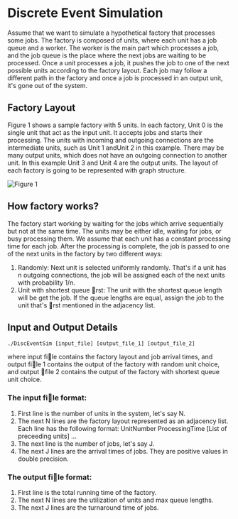 # Discrete Event Simulation

Assume that we want to simulate a hypothetical factory that processes some jobs. The factory is composed of units, where each unit has a job queue and a worker. The worker is the main part which processes a job, and the job queue is the place where the next jobs are waiting to be processed. Once a unit processes a job, it pushes the job to one of the next possible units according to the factory layout. Each job may follow a different path in the factory and once a job is processed in an output unit, it's gone out of the system.

## Factory Layout

Figure 1 shows a sample factory with 5 units. In each factory, Unit 0 is the single unit that act as the input unit. It accepts jobs and starts their processing. The units with incoming and outgoing connections are the intermediate units, such as Unit 1 andUnit 2 in this example. There may be many output units, which does not have an outgoing connection to another unit. In this example Unit 3 and Unit 4 are the output units. The layout of each factory is going to be represented with graph structure.

![Figure 1](http://i1027.photobucket.com/albums/y338/suyunu/Capture_zpshlymutrl.jpg)

## How factory works?

The factory start working by waiting for the jobs which arrive sequentially but not at the same time. The units may be either idle, waiting for jobs, or busy processing them. We assume that each unit has a constant processing time for each job. After the processing is complete, the job is passed to one of the next units in the factory by two different ways:
1. Randomly: Next unit is selected uniformly randomly. That's if a unit has n outgoing connections, the job will be assigned each of the next units with probability 1/n.
2. Unit with shortest queue rst: The unit with the shortest queue length will be get the job. If the queue lengths are equal, assign the job to the unit that's rst mentioned in the adjacency list.

## Input and Output Details

`./DiscEventSim [input_file] [output_file_1] [output_file_2]`

where input file contains the factory layout and job arrival times, and output file 1 contains the
output of the factory with random unit choice, and output file 2 contains the output of the factory
with shortest queue unit choice.

### The input file format:
1. First line is the number of units in the system, let's say N.
2. The next N lines are the factory layout represented as an adjacency list. Each line has the following format:
UnitNumber ProcessingTime [List of preceeding units] ...
3. The next line is the number of jobs, let's say J.
4. The next J lines are the arrival times of jobs. They are positive values in double precision.

### The output file format:
1. First line is the total running time of the factory.
2. The next N lines are the utilization of units and max queue lengths.
3. The next J lines are the turnaround time of jobs.
